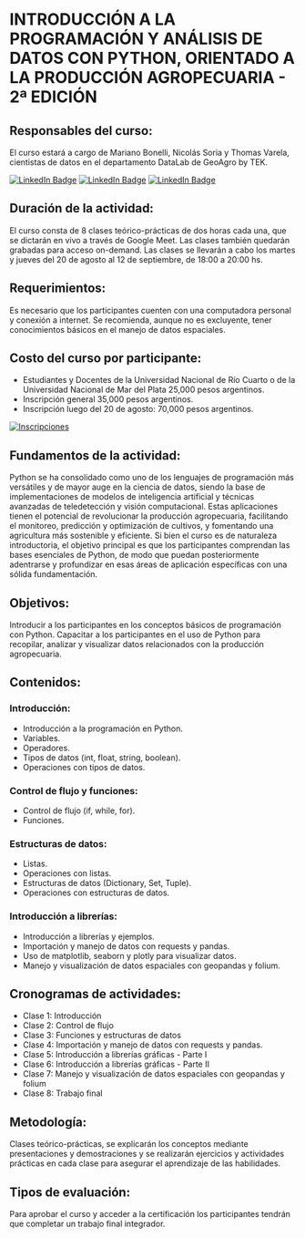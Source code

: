 # INTRODUCCIÓN A LA PROGRAMACIÓN Y ANÁLISIS DE DATOS CON PYTHON, ORIENTADO A LA PRODUCCIÓN AGROPECUARIA - 2ª EDICIÓN

## Responsables del curso:
El curso estará a cargo de Mariano Bonelli, Nicolás Soria y Thomas Varela, cientistas de datos en el departamento DataLab de GeoAgro by TEK.

[![LinkedIn Badge](https://img.shields.io/badge/-Mariano_Bonelli-gray?style=flat&logo=linkedin&logoColor=white)](https://www.linkedin.com/in/mariano-francisco-bonelli/) [![LinkedIn Badge](https://img.shields.io/badge/-Nicolás_Soria-gray?style=flat&logo=linkedin&logoColor=white)](https://www.linkedin.com/in/nico-soria-465a55229/) [![LinkedIn Badge](https://img.shields.io/badge/-Thomas_Varela-gray?style=flat&logo=linkedin&logoColor=white)](https://www.linkedin.com/in/thomas-varela-88040a1b6/)


## Duración de la actividad: 
El curso consta de 8 clases teórico-prácticas de dos horas cada una, que se dictarán en vivo a través de Google Meet. Las clases también quedarán grabadas para acceso on-demand.
Las clases se llevarán a cabo los martes y jueves del 20 de agosto al 12 de septiembre, de 18:00 a 20:00 hs.

## Requerimientos: 
Es necesario que los participantes cuenten con una computadora personal y conexión a internet. Se recomienda, aunque no es excluyente, tener conocimientos básicos en el manejo de datos espaciales.

## Costo del curso por participante: 
* Estudiantes y Docentes de la Universidad Nacional de Río Cuarto o de la Universidad Nacional de Mar del Plata 25,000 pesos argentinos.
* Inscripción general 35,000 pesos argentinos.
* Inscripción luego del 20 de agosto: 70,000 pesos argentinos.

[![Inscripciones](https://img.shields.io/badge/-Inscripciones-gray?style=flat&logo=google&logoColor=white)](https://bit.ly/Introduccion_a_Python_2024)

## Fundamentos de la actividad: 
Python se ha consolidado como uno de los lenguajes de programación más versátiles y de mayor auge en la ciencia de datos, siendo la base de implementaciones de modelos de inteligencia artificial y técnicas avanzadas de teledetección y visión computacional. Estas aplicaciones tienen el potencial de revolucionar la producción agropecuaria, facilitando el monitoreo, predicción y optimización de cultivos, y fomentando una agricultura más sostenible y eficiente. 
Si bien el curso es de naturaleza introductoria, el objetivo principal es que los participantes comprendan las bases esenciales de Python, de modo que puedan posteriormente adentrarse y profundizar en esas áreas de aplicación específicas con una sólida fundamentación.

## Objetivos: 
Introducir a los participantes en los conceptos básicos de programación con Python.
Capacitar a los participantes en el uso de Python para recopilar, analizar y visualizar datos relacionados con la producción agropecuaria.

## Contenidos:
### Introducción:
* Introducción a la programación en Python.
* Variables.
* Operadores.
* Tipos de datos (int, float, string, boolean).
* Operaciones con tipos de datos.
### Control de flujo y funciones:
* Control de flujo (if, while, for).
* Funciones.
### Estructuras de datos:
* Listas.
* Operaciones con listas.
* Estructuras de datos (Dictionary, Set, Tuple).
* Operaciones con estructuras de datos.
### Introducción a librerías:
* Introducción a librerías y ejemplos.
* Importación y manejo de datos con requests y pandas.
* Uso de matplotlib, seaborn y plotly para visualizar datos.
* Manejo y visualización de datos espaciales con geopandas y folium.

## Cronogramas de actividades:
* Clase 1: Introducción
* Clase 2: Control de flujo
* Clase 3: Funciones y estructuras de datos
* Clase 4: Importación y manejo de datos con requests y pandas.
* Clase 5: Introducción a librerías gráficas - Parte I
* Clase 6: Introducción a librerías gráficas - Parte II
* Clase 7: Manejo y visualización de datos espaciales con geopandas y folium
* Clase 8: Trabajo final

## Metodología: 
Clases teórico-prácticas, se explicarán los conceptos mediante presentaciones y demostraciones y se realizarán ejercicios y actividades prácticas en cada clase para asegurar el aprendizaje de las habilidades.

## Tipos de evaluación: 
Para aprobar el curso y acceder a la certificación los participantes tendrán que completar un trabajo final integrador.

